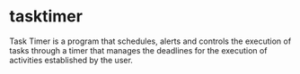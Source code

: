 # tasktimer
Task Timer is a program that schedules, alerts and controls the execution of tasks through a timer that manages the deadlines for the execution of activities established by the user.

